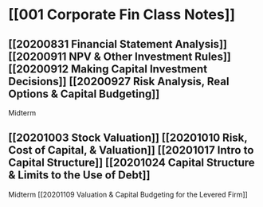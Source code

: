 # [[001 Corporate Fin Class Notes]]

[[20200831 Financial Statement Analysis]]
[[20200911 NPV & Other Investment Rules]]
[[20200912 Making Capital Investment Decisions]]
[[20200927 Risk Analysis, Real Options & Capital Budgeting]]
--- 
Midterm

[[20201003 Stock Valuation]]
[[20201010 Risk, Cost of Capital, & Valuation]]
[[20201017 Intro to Capital Structure]]
[[20201024 Capital Structure & Limits to the Use of Debt]]
---
Midterm
[[20201109 Valuation & Capital Budgeting for the Levered Firm]]










